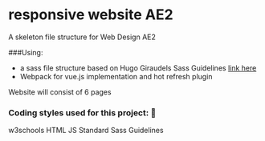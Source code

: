 
# responsive website AE2
A skeleton file structure for Web Design AE2

###Using:
- a sass file structure based on Hugo Giraudels Sass Guidelines [link here](https://sass-guidelin.es/#architecture)
- Webpack for vue.js implementation and hot refresh plugin

Website will consist of 6 pages 

### Coding styles used for this project: :metal:
w3schools HTML
JS Standard
Sass Guidelines





























